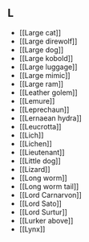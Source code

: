 ## L


- [[Large cat]]
- [[Large direwolf]]
- [[Large dog]]
- [[Large kobold]]
- [[Large luggage]]
- [[Large mimic]]
- [[Large ram]]
- [[Leather golem]]
- [[Lemure]]
- [[Leprechaun]]
- [[Lernaean hydra]]
- [[Leucrotta]]
- [[Lich]]
- [[Lichen]]
- [[Lieutenant]]
- [[Little dog]]
- [[Lizard]]
- [[Long worm]]
- [[Long worm tail]]
- [[Lord Carnarvon]]
- [[Lord Sato]]
- [[Lord Surtur]]
- [[Lurker above]]
- [[Lynx]]
